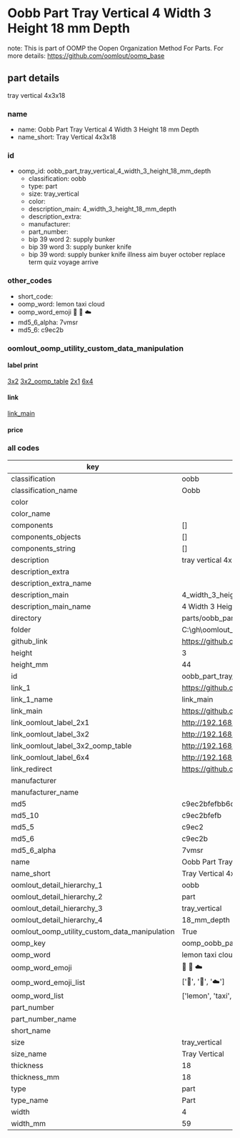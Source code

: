 # Oobb Part Tray Vertical 4 Width 3 Height 18 mm Depth  

note: This is part of OOMP the Oopen Organization Method For Parts. For more details: https://github.com/oomlout/oomp_base

##  part details
  



tray vertical 4x3x18



### name
* name: Oobb Part Tray Vertical 4 Width 3 Height 18 mm Depth
* name_short: Tray Vertical 4x3x18 
### id
* oomp_id: oobb_part_tray_vertical_4_width_3_height_18_mm_depth
  * classification: oobb
  * type: part
  * size: tray_vertical
  * color: 
  * description_main: 4_width_3_height_18_mm_depth
  * description_extra: 
  * manufacturer: 
  * part_number: 
  * bip 39 word 2: supply bunker
  * bip 39 word 3: supply bunker knife
  * bip 39 word: supply bunker knife illness aim buyer october replace term quiz voyage arrive

### other_codes
* short_code: 
* oomp_word: lemon taxi cloud
* oomp_word_emoji :lemon: :taxi: :cloud:
* md5_6_alpha: 7vmsr
* md5_6: c9ec2b






### oomlout_oomp_utility_custom_data_manipulation
#### label print
[3x2](http://192.168.1.245:1112/?label=oomp%207vmsr)
[3x2_oomp_table](http://192.168.1.108:1112/?label=oomp%207vmsr)
[2x1](http://192.168.1.242:1112/?label=oomp%207vmsr)
[6x4](http://192.168.1.55:1112/?label=oomp%207vmsr)    

#### link

[link_main](https://github.com/oomlout/oomlout_oobb_version_4_generated_parts/tree/main/navigation_oomp/oobb/part/tray_vertical/4_width_3_height_18_mm_depth/part)                              

#### price







### all codes 
| key | value |  
| --- | --- |  
| classification | oobb |  
| classification_name | Oobb |  
| color |  |  
| color_name |  |  
| components | [] |  
| components_objects | [] |  
| components_string | [] |  
| description | tray vertical 4x3x18 |  
| description_extra |  |  
| description_extra_name |  |  
| description_main | 4_width_3_height_18_mm_depth |  
| description_main_name | 4 Width 3 Height 18 mm Depth |  
| directory | parts/oobb_part_tray_vertical_4_width_3_height_18_mm_depth |  
| folder | C:\gh\oomlout_oobb_version_4_generated_parts\parts\oobb_part_tray_vertical_4_width_3_height_18_mm_depth |  
| github_link | https://github.com/oomlout/oomlout_oomp_part_src/tree/main/parts/oobb_part_tray_vertical_4_width_3_height_18_mm_depth |  
| height | 3 |  
| height_mm | 44 |  
| id | oobb_part_tray_vertical_4_width_3_height_18_mm_depth |  
| link_1 | https://github.com/oomlout/oomlout_oobb_version_4_generated_parts/tree/main/navigation_oomp/oobb/part/tray_vertical/4_width_3_height_18_mm_depth/part |  
| link_1_name | link_main |  
| link_main | https://github.com/oomlout/oomlout_oobb_version_4_generated_parts/tree/main/navigation_oomp/oobb/part/tray_vertical/4_width_3_height_18_mm_depth/part |  
| link_oomlout_label_2x1 | http://192.168.1.242:1112/?label=oomp%207vmsr |  
| link_oomlout_label_3x2 | http://192.168.1.245:1112/?label=oomp%207vmsr |  
| link_oomlout_label_3x2_oomp_table | http://192.168.1.108:1112/?label=oomp%207vmsr |  
| link_oomlout_label_6x4 | http://192.168.1.55:1112/?label=oomp%207vmsr |  
| link_redirect | https://github.com/oomlout/oomlout_oobb_version_4_generated_parts/tree/main/parts/oobb_tray_vertical_04_03_18 |  
| manufacturer |  |  
| manufacturer_name |  |  
| md5 | c9ec2bfefbb6d3207d82a712f7479ece |  
| md5_10 | c9ec2bfefb |  
| md5_5 | c9ec2 |  
| md5_6 | c9ec2b |  
| md5_6_alpha | 7vmsr |  
| name | Oobb Part Tray Vertical 4 Width 3 Height 18 mm Depth |  
| name_short | Tray Vertical 4x3x18  |  
| oomlout_detail_hierarchy_1 | oobb |  
| oomlout_detail_hierarchy_2 | part |  
| oomlout_detail_hierarchy_3 | tray_vertical |  
| oomlout_detail_hierarchy_4 | 18_mm_depth |  
| oomlout_oomp_utility_custom_data_manipulation | True |  
| oomp_key | oomp_oobb_part_tray_vertical_4_width_3_height_18_mm_depth |  
| oomp_word | lemon taxi cloud |  
| oomp_word_emoji | :lemon: :taxi: :cloud: |  
| oomp_word_emoji_list | [':lemon:', ':taxi:', ':cloud:'] |  
| oomp_word_list | ['lemon', 'taxi', 'cloud'] |  
| part_number |  |  
| part_number_name |  |  
| short_name |  |  
| size | tray_vertical |  
| size_name | Tray Vertical |  
| thickness | 18 |  
| thickness_mm | 18 |  
| type | part |  
| type_name | Part |  
| width | 4 |  
| width_mm | 59 |  
